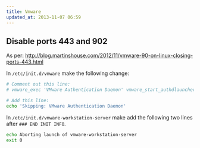 ```yaml
---
title: Vmware
updated_at: 2013-11-07 06:59
---
```



## Disable ports 443 and 902

As per: http://blog.martinshouse.com/2012/11/vmware-90-on-linux-closing-ports-443.html

In `/etc/init.d/vmware` make the following change:

```sh
# Comment out this line:
# vmware_exec 'VMware Authentication Daemon' vmware_start_authdlauncher

# Add this line:
echo 'Skipping: VMware Authentication Daemon'
```

In `/etc/init.d/vmware-workstation-server` make add the following two lines
after `### END INIT INFO`.

```sh
echo Aborting launch of vmware-workstation-server
exit 0
```


